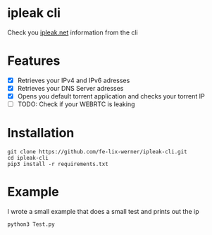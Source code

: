 # ipleak cli

Check you [ipleak.net](https://ipleak.net) information from the cli

# Features

- [x] Retrieves your IPv4 and IPv6 adresses  
- [x] Retrieves your DNS Server adresses  
- [x] Opens you default torrent application and checks your torrent IP  
- [ ] TODO: Check if your WEBRTC is leaking

# Installation

```
git clone https://github.com/fe-lix-werner/ipleak-cli.git
cd ipleak-cli
pip3 install -r requirements.txt
```

# Example

I wrote a small example that does a small test and prints out the ip

```
python3 Test.py
```
